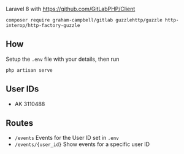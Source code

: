 Laravel 8 with https://github.com/GitLabPHP/Client

```
composer require graham-campbell/gitlab guzzlehttp/guzzle http-interop/http-factory-guzzle
```

## How

Setup the `.env` file with your details, then run
```
php artisan serve
```

## User IDs
- AK 3110488 

## Routes
- `/events` Events for the User ID set in `.env`
- `/events/{user_id}` Show events for a specific user ID
